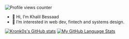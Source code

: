 ![Profile views counter](https://komarev.com/ghpvc/?username=krankos&&style=flat-square) 

- 👋 Hi, I’m Khalil Bessaad
- 👀 I’m interested in web dev, fintech and systems design.


[![Kronk0s's GitHub stats](https://github-readme-stats.vercel.app/api?username=krankos&include_all_commits=true&theme=aura)](https://github.com/krankos/github-readme-stats)
[![My GitHub Language Stats](https://github-readme-stats.vercel.app/api/top-langs/?username=krankos&langs_count=5&theme=aura)]()


<!---
krankos/krankos is a ✨ special ✨ repository because its `README.md` (this file) appears on your GitHub profile.
You can click the Preview link to take a look at your changes.
--->
